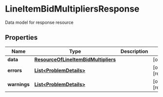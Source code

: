

# LineItemBidMultipliersResponse

Data model for response resource

## Properties

| Name | Type | Description | Notes |
|------------ | ------------- | ------------- | -------------|
|**data** | [**ResourceOfLineItemBidMultipliers**](ResourceOfLineItemBidMultipliers.md) |  |  [optional] |
|**errors** | [**List&lt;ProblemDetails&gt;**](ProblemDetails.md) |  |  [optional] [readonly] |
|**warnings** | [**List&lt;ProblemDetails&gt;**](ProblemDetails.md) |  |  [optional] [readonly] |




